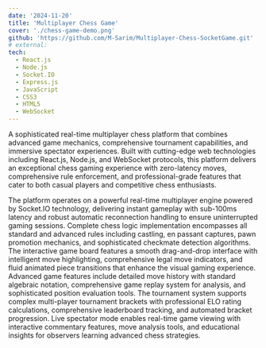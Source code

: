 ```yaml
---
date: '2024-11-20'
title: 'Multiplayer Chess Game'
cover: './chess-game-demo.png'
github: 'https://github.com/M-Sarim/Multiplayer-Chess-SocketGame.git'
# external:
tech:
  - React.js
  - Node.js
  - Socket.IO
  - Express.js
  - JavaScript
  - CSS3
  - HTML5
  - WebSocket
---
```


A sophisticated real-time multiplayer chess platform that combines advanced game mechanics, comprehensive tournament capabilities, and immersive spectator experiences. Built with cutting-edge web technologies including React.js, Node.js, and WebSocket protocols, this platform delivers an exceptional chess gaming experience with zero-latency moves, comprehensive rule enforcement, and professional-grade features that cater to both casual players and competitive chess enthusiasts.

The platform operates on a powerful real-time multiplayer engine powered by Socket.IO technology, delivering instant gameplay with sub-100ms latency and robust automatic reconnection handling to ensure uninterrupted gaming sessions. Complete chess logic implementation encompasses all standard and advanced rules including castling, en passant captures, pawn promotion mechanics, and sophisticated checkmate detection algorithms. The interactive game board features a smooth drag-and-drop interface with intelligent move highlighting, comprehensive legal move indicators, and fluid animated piece transitions that enhance the visual gaming experience. Advanced game features include detailed move history with standard algebraic notation, comprehensive game replay system for analysis, and sophisticated position evaluation tools. The tournament system supports complex multi-player tournament brackets with professional ELO rating calculations, comprehensive leaderboard tracking, and automated bracket progression. Live spectator mode enables real-time game viewing with interactive commentary features, move analysis tools, and educational insights for observers learning advanced chess strategies.
